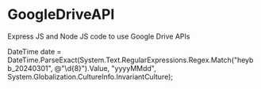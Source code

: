 # GoogleDriveAPI
Express JS and Node JS code to use Google Drive APIs


DateTime date = DateTime.ParseExact(System.Text.RegularExpressions.Regex.Match("heybb_20240301", @"\d{8}").Value, "yyyyMMdd", System.Globalization.CultureInfo.InvariantCulture);
